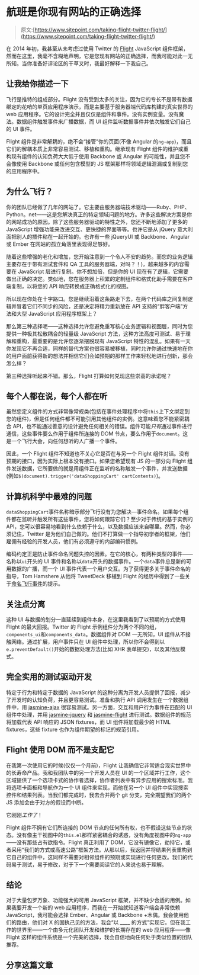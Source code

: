 # 航班是你现有网站的正确选择

> 原文:[https://www.sitepoint.com/taking-flight-twitter-flight/](https://www.sitepoint.com/taking-flight-twitter-flight/)

在 2014 年初，我甚至从未考虑过使用 Twitter 的 [Flight](http://twitter.github.io/flight/) JavaScript 组件框架，然而在这里，我毫不含糊地声明，它是您现有网站的正确选择，而我可能对此一无所知。当你准备好评论区的干草叉时，我最好解释一下我自己。

## 让我给你描述一下

飞行是推特的组成部分。Flight 没有受到太多的关注，因为它的专长不是带有数据绑定的花哨的单页应用程序演示，而是主要基于服务器端代码库构建的真实世界的 web 应用程序。它的设计完全并且仅仅是组件和事件。没有实例变量。没有魔法。数据组件触发事件来广播数据，而 UI 组件监听数据事件并依次触发它们自己的 UI 事件。

Flight 组件是非常解耦的，绝不会“接管”你的页面(不像 Angular 的`ng-app`)，而且它们的解耦本质上非常容易测试、移植和重构。继承现有 Flight 组件的维护或重构现有组件的认知负荷大大低于使用 Backbone 或 Angular 的可能性，并且您不会像使用 Backbone 或任何包含模型的 JS 框架那样将领域逻辑泄漏或复制到您的应用程序中。

## 为什么飞行？

你的团队已经做了几年的网站了。它主要由服务器端技术驱动——Ruby、PHP、Python。net——这是您解决真正的特定领域问题的地方。许多这些解决方案是你的网站成功的原因。除了这些服务器驱动的特性之外，您还不断地添加了更多的 JavaScript 增强功能来改进交互、更快捷的界面等等。也许它是从 jQuery 意大利面把别人的插件粘在一起开始的。也许有一些 jQueryUI 或 Backbone、Angular 或 Ember 在网站的孤立角落里表现得足够好。

随着这些增强的老化和增加，您开始注意到一个令人不安的趋势。而您的业务逻辑主要存在于带有测试套件和 QA 工具的服务器端，对吗？！)，越来越多的内容需要在 JavaScript 层进行复制。你不想加倍，但是你的 UI 现在有了逻辑，它需要做出正确的决定。类似地，您在服务器上积累的定制组件和格式化助手需要在客户端复制，以将您的 API 响应转换成正确格式化的视图。

所以现在你处在十字路口。您是继续沿着这条路走下去，在两个代码库之间复制逻辑并冒着它们不同步的风险，还是决定将精力重新放在 API 支持的“胖客户端”方法和大型 JavaScript 应用程序框架上？

那么第三种选择呢——这种选择允许您避免重写核心业务逻辑和视图层，同时为您提供一种极其松散耦合的轻量级 JavaScript 方法，这种方法高度可测试、易于理解和重构，最重要的是允许您逐渐摆脱现有 JavaScript 特性的混乱。如果有一天你发现它不再合适，同样的替代方案也很容易被移植，同时允许你通过快速地在你的用户面前获得新的想法并相信它们会如预期的那样工作来轻松地进行创新，那会怎么样？

第三种选择听起来不错。那么，Flight 打算如何兑现这些崇高的承诺呢？

## 每个人都在说，每个人都在听

虽然您定义组件的方式非常像常规类(包括在事件处理程序中将`this`上下文绑定到您的组件)，但是任何组件都不可能引用其他组件的实例。这意味着您不能紧密耦合 API，也不能通过善意的设计避免任何相关的错误。组件可能*只有*通过事件进行通信，这些事件要么作用于组件所连接的 DOM 节点，要么作用于`document`。这是一个飞行大会，向任何想听的人广播一个事件。

因此，一个 Flight 组件不知道也不关心它是否在与另一个 Flight 组件对话。没有预期的接口，因为实际上根本没有接口。如果您希望现有 JS 的一部分向 Flight 组件发送数据，它所要做的就是用组件正在监听的名称触发一个事件，并发送数据(例如`$(document).trigger('dataShoppingCart' cartContents)`)。

## 计算机科学中最难的问题

`dataShoppingCart`事件名称暗示部分飞行没有为您解决—事件命名。如果每个组件都在监听并触发所有这些事件，您将如何跟踪它们？至少对于传统的基于实例的 API，您可以很容易地看到什么依赖于什么，以及数据应该来自哪里。然而，你必须记住，Twitter 是为他们自己做的。他们不打算做一个指导初学者的框架，他们雇佣有经验的开发人员，他们有必须遵守的内部编码惯例。

编码约定正是防止事件命名问题失控的因素。在它的核心，有两种类型的事件——名称以`ui`开头的 UI 事件和名称以`data`开头的数据事件。一个`data`事件总是新的可用数据的广播，而一个 UI 事件代表一个用户交互。为了获得更多关于事件命名的指导，Tom Hamshere 从他将 TweetDeck 移植到 Flight 的经历中得到了一些关于[命名飞行事件](http://simplebutgood.net/flight-at-tweetdeck/)的提示。

## 关注点分离

这种 UI 与数据的划分一直延续到组件本身，在这里我看到了以预期的方式使用 Flight 的最大回报。Twitter 的 Flight 示例组件分为两个不同的组，`components_ui`和`components_data`。数据组件对 DOM 一无所知，UI 组件从不接触网络。通过扩展，用户事件只在 UI 组件中处理，所以你不会得到以`e.preventDefault()`开始的数据处理方法(比如 XHR 表单提交)，以及其他反模式。

## 完全实用的测试驱动开发

特定于行为和特定于数据的 JavaScript 的这种分离为开发人员提供了回报，减少了开发时的认知负荷，并且更容易测试。准备和执行 API 调用发生在一个数据组件中，用 [jasmine-ajax](https://github.com/pivotal/jasmine-ajax) 很容易测试。另一方面，交互和用户行为事件在匹配的 UI 组件中处理，并用 [jasmine-jquery](https://github.com/velesin/jasmine-jquery) 和 [jasmine-flight](https://github.com/flightjs/jasmine-flight) 进行测试。数据组件的规范将加载代表 API 响应的 JSON fixtures，而 UI 组件将加载最少的 HTML fixtures，这些 fixture 也作为组件期望的标记的规范引用。

## Flight 使用 DOM 而不是支配它

在我第一次使用它的时候(仅仅一个月前)，Flight 让我确信它非常适合现实世界中的长寿命产品。我和我团队中的另一个开发人员在 UI 的一个区域并行工作，这个区域提供了一个选项卡式的协作者选择，协作者列表中有异步应用的搜索标准。我将选项卡面板和导航作为一个 UI 组件来实现，而他在另一个 UI 组件中实现搜索控件和结果列表。当我们都完成时，我去合并两个 git 分支，完全期望我们的两个 JS 添加会由于对方的假设而中断。

它刚刚*工作了*！

Flight 组件不拥有它们所连接的 DOM 节点的任何所有权，也不假设这些节点的状态。没有像主干视图中的`this.el`那样紧密耦合的诱惑，没有角度视图中的`ng-app`——没有那些占有欲指令。Flight 真正利用了 DOM，它没有镜像它，劫持它，或者采用“我们的方式或高速公路”框架方法。从那以后，我返回并将结果列表重构到它自己的组件中，这同样不需要对相邻组件的预期或实现进行任何更改。我们的代码易于测试，易于修改，对于下一个需要阅读它的人来说也易于理解。

## 结论

对于大量包罗万象、功能强大的可用 JavaScript 框架，并不缺少合适的用例。如果我要开发一个新的 web 应用程序，而我在一开始就知道客户端会非常依赖 JavaScript，我可能会选择 Ember、Angular 或 Backbone +木偶。我会使用他们的路由，他们对 X 的固执己见的方法，我会“以 **____** 的方式”实现它。但在我工作的世界里——一个由多元化团队开发和维护的长期存在的 web 应用程序——像 Flight 这样的组件系统是一个完美的选择，我会自信地向任何处于类似位置的团队推荐。

## 分享这篇文章